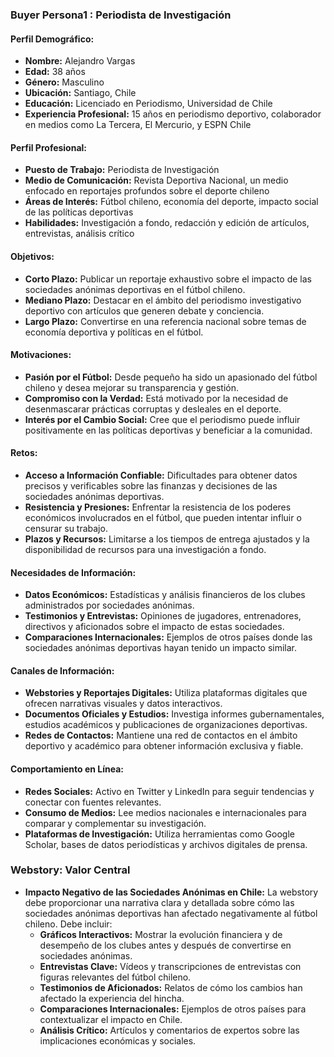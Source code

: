### Buyer Persona1 : Periodista de Investigación

#### Perfil Demográfico:
- **Nombre:** Alejandro Vargas
- **Edad:** 38 años
- **Género:** Masculino
- **Ubicación:** Santiago, Chile
- **Educación:** Licenciado en Periodismo, Universidad de Chile
- **Experiencia Profesional:** 15 años en periodismo deportivo, colaborador en medios como La Tercera, El Mercurio, y ESPN Chile

#### Perfil Profesional:
- **Puesto de Trabajo:** Periodista de Investigación
- **Medio de Comunicación:** Revista Deportiva Nacional, un medio enfocado en reportajes profundos sobre el deporte chileno
- **Áreas de Interés:** Fútbol chileno, economía del deporte, impacto social de las políticas deportivas
- **Habilidades:** Investigación a fondo, redacción y edición de artículos, entrevistas, análisis crítico

#### Objetivos:
- **Corto Plazo:** Publicar un reportaje exhaustivo sobre el impacto de las sociedades anónimas deportivas en el fútbol chileno.
- **Mediano Plazo:** Destacar en el ámbito del periodismo investigativo deportivo con artículos que generen debate y conciencia.
- **Largo Plazo:** Convertirse en una referencia nacional sobre temas de economía deportiva y políticas en el fútbol.

#### Motivaciones:
- **Pasión por el Fútbol:** Desde pequeño ha sido un apasionado del fútbol chileno y desea mejorar su transparencia y gestión.
- **Compromiso con la Verdad:** Está motivado por la necesidad de desenmascarar prácticas corruptas y desleales en el deporte.
- **Interés por el Cambio Social:** Cree que el periodismo puede influir positivamente en las políticas deportivas y beneficiar a la comunidad.

#### Retos:
- **Acceso a Información Confiable:** Dificultades para obtener datos precisos y verificables sobre las finanzas y decisiones de las sociedades anónimas deportivas.
- **Resistencia y Presiones:** Enfrentar la resistencia de los poderes económicos involucrados en el fútbol, que pueden intentar influir o censurar su trabajo.
- **Plazos y Recursos:** Limitarse a los tiempos de entrega ajustados y la disponibilidad de recursos para una investigación a fondo.

#### Necesidades de Información:
- **Datos Económicos:** Estadísticas y análisis financieros de los clubes administrados por sociedades anónimas.
- **Testimonios y Entrevistas:** Opiniones de jugadores, entrenadores, directivos y aficionados sobre el impacto de estas sociedades.
- **Comparaciones Internacionales:** Ejemplos de otros países donde las sociedades anónimas deportivas hayan tenido un impacto similar.

#### Canales de Información:
- **Webstories y Reportajes Digitales:** Utiliza plataformas digitales que ofrecen narrativas visuales y datos interactivos.
- **Documentos Oficiales y Estudios:** Investiga informes gubernamentales, estudios académicos y publicaciones de organizaciones deportivas.
- **Redes de Contactos:** Mantiene una red de contactos en el ámbito deportivo y académico para obtener información exclusiva y fiable.

#### Comportamiento en Línea:
- **Redes Sociales:** Activo en Twitter y LinkedIn para seguir tendencias y conectar con fuentes relevantes.
- **Consumo de Medios:** Lee medios nacionales e internacionales para comparar y complementar su investigación.
- **Plataformas de Investigación:** Utiliza herramientas como Google Scholar, bases de datos periodísticas y archivos digitales de prensa.

### Webstory: Valor Central
- **Impacto Negativo de las Sociedades Anónimas en Chile:** La webstory debe proporcionar una narrativa clara y detallada sobre cómo las sociedades anónimas deportivas han afectado negativamente al fútbol chileno. Debe incluir:
  - **Gráficos Interactivos:** Mostrar la evolución financiera y de desempeño de los clubes antes y después de convertirse en sociedades anónimas.
  - **Entrevistas Clave:** Vídeos y transcripciones de entrevistas con figuras relevantes del fútbol chileno.
  - **Testimonios de Aficionados:** Relatos de cómo los cambios han afectado la experiencia del hincha.
  - **Comparaciones Internacionales:** Ejemplos de otros países para contextualizar el impacto en Chile.
  - **Análisis Crítico:** Artículos y comentarios de expertos sobre las implicaciones económicas y sociales.
